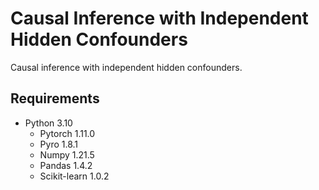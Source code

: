 # Causal Inference with Independent Hidden Confounders
Causal inference with independent hidden confounders.


## Requirements
- Python 3.10
    - Pytorch 1.11.0
    - Pyro 1.8.1
    - Numpy 1.21.5
    - Pandas 1.4.2
    - Scikit-learn 1.0.2